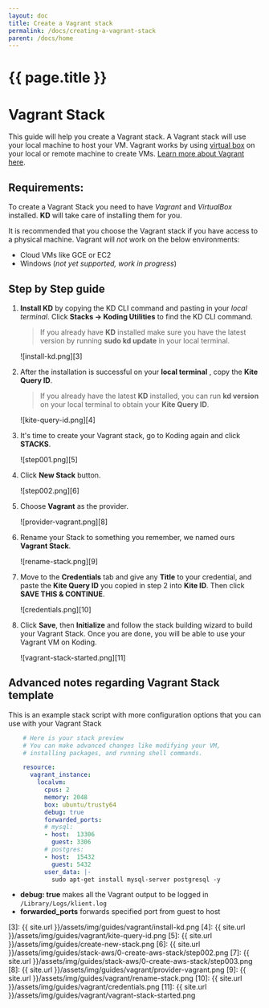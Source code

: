 ```yaml
---
layout: doc
title: Create a Vagrant stack
permalink: /docs/creating-a-vagrant-stack
parent: /docs/home
---
```


# {{ page.title }}

# Vagrant Stack

This guide will help you create a Vagrant stack. A Vagrant stack will use your local machine to host your VM. Vagrant works by using [virtual box][1] on your local or remote machine to create VMs. [Learn more about Vagrant here][2].

## Requirements:

To create a Vagrant Stack you need to have _Vagrant_ and _VirtualBox_ installed. **KD** will take care of installing them for you.

It is recommended that you choose the Vagrant stack if you have access to a physical machine. Vagrant will _not_ work on the below environments:

  - Cloud VMs like GCE or EC2
  - Windows (_not yet supported, work in progress_)

## Step by Step guide

1. **Install KD** by copying the KD CLI command and pasting in your _local terminal_. Click **Stacks -&gt; Koding Utilities** to find the KD CLI command.

    > If you already have **KD** installed make sure you have the latest version by running **sudo kd update** in your local terminal.

    ![install-kd.png][3]

2. After the installation is successful on your **local terminal** , copy the **Kite Query ID**.

    > If you already have the latest **KD** installed, you can run **kd version** on your local terminal to obtain your **Kite Query ID**.

    ![kite-query-id.png][4]

3. It's time to create your Vagrant stack, go to Koding again and click **STACKS**.

    ![step001.png][5]

4. Click **New Stack** button.

    ![step002.png][6]

5. Choose **Vagrant** as the provider.

    ![provider-vagrant.png][8]

6. Rename your Stack to something you remember, we named ours **Vagrant Stack**.

    ![rename-stack.png][9]

7. Move to the **Credentials** tab and give any **Title** to your credential, and paste the **Kite Query ID**&nbsp;you copied in step 2 into **Kite ID**. Then click **SAVE THIS &amp; CONTINUE**.

    ![credentials.png][10]

8. Click **Save**, then **Initialize** and follow the stack building wizard to build your Vagrant Stack. Once you are done, you will be able to use your Vagrant VM on Koding.

    ![vagrant-stack-started.png][11]

## Advanced notes regarding Vagrant Stack template

This is an example stack script with more&nbsp;configuration options that you can use with your Vagrant Stack

``` yaml
    # Here is your stack preview
    # You can make advanced changes like modifying your VM,
    # installing packages, and running shell commands.

    resource:
      vagrant_instance:
        localvm:
          cpus: 2
          memory: 2048
          box: ubuntu/trusty64
          debug: true
          forwarded_ports:
          # mysql:
          - host:  13306
            guest: 3306
          # postgres:
          - host:  15432
            guest: 5432
          user_data: |-
            sudo apt-get install mysql-server postgresql -y
```

- **debug: true** makes all the Vagrant output to be logged in `/Library/Logs/klient.log`
- **forwarded_ports** forwards specified port from guest to host

[1]: http://www.virtualbox.org
[2]: https://www.vagrantup.com/about.html
[3]: {{ site.url }}/assets/img/guides/vagrant/install-kd.png
[4]: {{ site.url }}/assets/img/guides/vagrant/kite-query-id.png
[5]: {{ site.url }}/assets/img/guides/create-new-stack.png
[6]: {{ site.url }}/assets/img/guides/stack-aws/0-create-aws-stack/step002.png
[7]: {{ site.url }}/assets/img/guides/stack-aws/0-create-aws-stack/step003.png
[8]: {{ site.url }}/assets/img/guides/vagrant/provider-vagrant.png
[9]: {{ site.url }}/assets/img/guides/vagrant/rename-stack.png
[10]: {{ site.url }}/assets/img/guides/vagrant/credentials.png
[11]: {{ site.url }}/assets/img/guides/vagrant/vagrant-stack-started.png
